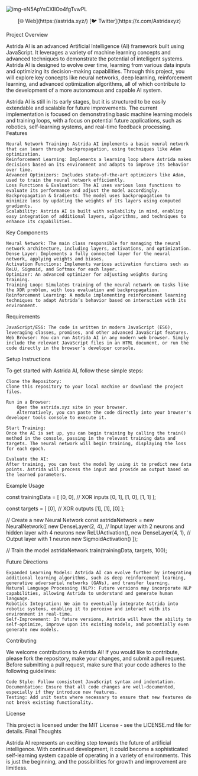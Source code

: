![img-eN5ApYsCXIIOo4fgTvwPL](https://github.com/user-attachments/assets/5c7811bc-4056-41c7-8caf-4f32093dcd78)

<center>[🌐 Web](https://astrida.xyz/) [🐦 Twitter](https://x.com/Astridaxyz)</center>

                                                                                                        

Project Overview

Astrida AI is an advanced Artificial Intelligence (AI) framework built using JavaScript. It leverages a variety of machine learning concepts and advanced techniques to demonstrate the potential of intelligent systems. Astrida AI is designed to evolve over time, learning from various data inputs and optimizing its decision-making capabilities. Through this project, you will explore key concepts like neural networks, deep learning, reinforcement learning, and advanced optimization algorithms, all of which contribute to the development of a more autonomous and capable AI system.

Astrida AI is still in its early stages, but it is structured to be easily extendable and scalable for future improvements. The current implementation is focused on demonstrating basic machine learning models and training loops, with a focus on potential future applications, such as robotics, self-learning systems, and real-time feedback processing.
Features

    Neural Network Training: Astrida AI implements a basic neural network that can learn through backpropagation, using techniques like Adam optimization.
    Reinforcement Learning: Implements a learning loop where Astrida makes decisions based on its environment and adapts to improve its behavior over time.
    Advanced Optimizers: Includes state-of-the-art optimizers like Adam, used to train the neural network efficiently.
    Loss Functions & Evaluation: The AI uses various loss functions to evaluate its performance and adjust the model accordingly.
    Backpropagation & Gradients: The model uses backpropagation to minimize loss by updating the weights of its layers using computed gradients.
    Scalability: Astrida AI is built with scalability in mind, enabling easy integration of additional layers, algorithms, and techniques to enhance its capabilities.

Key Components

    Neural Network: The main class responsible for managing the neural network architecture, including layers, activations, and optimization.
    Dense Layer: Implements a fully connected layer for the neural network, applying weights and biases.
    Activation Functions: Implements various activation functions such as ReLU, Sigmoid, and Softmax for each layer.
    Optimizer: An advanced optimizer for adjusting weights during training.
    Training Loop: Simulates training of the neural network on tasks like the XOR problem, with loss evaluation and backpropagation.
    Reinforcement Learning: A module implementing reinforcement learning techniques to adapt Astrida’s behavior based on interaction with its environment.

Requirements

    JavaScript/ES6: The code is written in modern JavaScript (ES6), leveraging classes, promises, and other advanced JavaScript features.
    Web Browser: You can run Astrida AI in any modern web browser. Simply include the relevant JavaScript files in an HTML document, or run the code directly in the browser’s developer console.

Setup Instructions

To get started with Astrida AI, follow these simple steps:

    Clone the Repository:
    Clone this repository to your local machine or download the project files.

    Run in a Browser:
        Open the astrida.xyz site in your browser.
        Alternatively, you can paste the code directly into your browser's developer tools console to execute it.

    Start Training:
    Once the AI is set up, you can begin training by calling the train() method in the console, passing in the relevant training data and targets. The neural network will begin training, displaying the loss for each epoch.

    Evaluate the AI:
    After training, you can test the model by using it to predict new data points. Astrida will process the input and provide an output based on the learned parameters.

Example Usage

const trainingData = [
    [0, 0],  // XOR inputs
    [0, 1],
    [1, 0],
    [1, 1]
];

const targets = [
    [0],  // XOR outputs
    [1],
    [1],
    [0]
];

// Create a new Neural Network
const astridaNetwork = new NeuralNetwork([
    new DenseLayer(2, 4),  // Input layer with 2 neurons and hidden layer with 4 neurons
    new ReLUActivation(),
    new DenseLayer(4, 1),  // Output layer with 1 neuron
    new SigmoidActivation()
]);

// Train the model
astridaNetwork.train(trainingData, targets, 100);

Future Directions

    Expanded Learning Models: Astrida AI can evolve further by integrating additional learning algorithms, such as deep reinforcement learning, generative adversarial networks (GANs), and transfer learning.
    Natural Language Processing (NLP): Future versions may incorporate NLP capabilities, allowing Astrida to understand and generate human language.
    Robotics Integration: We aim to eventually integrate Astrida into robotic systems, enabling it to perceive and interact with its environment in real-time.
    Self-Improvement: In future versions, Astrida will have the ability to self-optimize, improve upon its existing models, and potentially even generate new models.

Contributing

We welcome contributions to Astrida AI! If you would like to contribute, please fork the repository, make your changes, and submit a pull request. Before submitting a pull request, make sure that your code adheres to the following guidelines:

    Code Style: Follow consistent JavaScript syntax and indentation.
    Documentation: Ensure that all code changes are well-documented, especially if they introduce new features.
    Testing: Add unit tests where necessary to ensure that new features do not break existing functionality.

License

This project is licensed under the MIT License - see the LICENSE.md file for details.
Final Thoughts

Astrida AI represents an exciting step towards the future of artificial intelligence. With continued development, it could become a sophisticated self-learning system capable of operating in a variety of environments. This is just the beginning, and the possibilities for growth and improvement are limitless.
